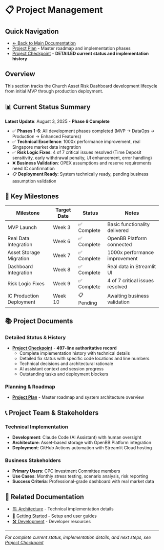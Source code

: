 # 📋 Project Management

## Quick Navigation
- [← Back to Main Documentation](../)
- [Project Plan](project-plan.md) - Master roadmap and implementation phases
- [Project Checkpoint](project-checkpoint.md) - **DETAILED current status and implementation history**

## Overview

This section tracks the Church Asset Risk Dashboard development lifecycle from initial MVP through production deployment.

## 📊 Current Status Summary
**Latest Update**: August 3, 2025 - **Phase 6 Complete**

- ✅ **Phases 1-6**: All development phases completed (MVP → DataOps → Production → Enhanced Features)
- ✅ **Technical Excellence**: 1000x performance improvement, real Singapore market data integration
- ✅ **Risk Logic Fixes**: 4 of 7 critical issues resolved (Time Deposit sensitivity, early withdrawal penalty, UI enhancement, error handling)
- ❌ **Business Validation**: OPEX assumptions and reserve requirements need IC confirmation
- 📋 **Deployment Ready**: System technically ready, pending business assumption validation

## 📅 Key Milestones

| Milestone | Target Date | Status | Notes |
|-----------|-------------|--------|-------|
| MVP Launch | Week 3 | ✅ Complete | Basic functionality delivered |
| Real Data Integration | Week 6 | ✅ Complete | OpenBB Platform connected |
| Asset Storage Migration | Week 7 | ✅ Complete | 1000x performance improvement |
| Dashboard Integration | Week 8 | ✅ Complete | Real data in Streamlit UI |
| Risk Logic Fixes | Week 9 | ✅ Complete | 4 of 7 critical issues resolved |
| IC Production Deployment | Week 10 | 📋 Pending | Awaiting business validation |

## 📚 Project Documents

### **Detailed Status & History**
- **[Project Checkpoint](project-checkpoint.md)** - **497-line authoritative record**
  - Complete implementation history with technical details
  - Detailed fix status with specific code locations and line numbers
  - Technical decisions and architectural rationale
  - AI assistant context and session progress
  - Outstanding tasks and deployment blockers

### **Planning & Roadmap**
- **[Project Plan](project-plan.md)** - Master roadmap and system architecture overview

## 📞 Project Team & Stakeholders

### **Technical Implementation**
- **Development**: Claude Code (AI Assistant) with human oversight
- **Architecture**: Asset-based storage with OpenBB Platform integration
- **Deployment**: GitHub Actions automation with Streamlit Cloud hosting

### **Business Stakeholders**
- **Primary Users**: CPC Investment Committee members
- **Use Cases**: Monthly stress testing, scenario analysis, risk reporting
- **Success Criteria**: Professional-grade dashboard with real market data

## 🔗 Related Documentation

- [🏗️ Architecture](../architecture/) - Technical implementation details
- [🚀 Getting Started](../getting-started/) - Setup and user guides
- [🛠️ Development](../development/) - Developer resources

---

*For complete current status, implementation details, and next steps, see [Project Checkpoint](project-checkpoint.md)*